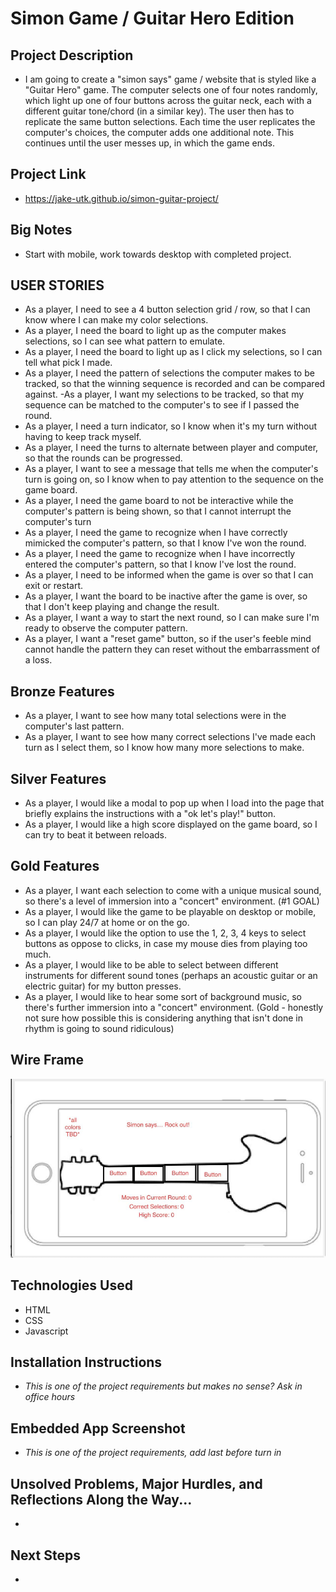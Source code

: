 # Simon Game / Guitar Hero Edition

## Project Description

- I am going to create a "simon says" game / website that is styled like a "Guitar Hero" game. The computer selects one of four notes randomly, which light up one of four buttons across the guitar neck, each with a different guitar tone/chord (in a similar key). The user then has to replicate the same button selections. Each time the user replicates the computer's choices, the computer adds one additional note. This continues until the user messes up, in which the game ends.

## Project Link

- https://jake-utk.github.io/simon-guitar-project/

## Big Notes

- Start with mobile, work towards desktop with completed project.

## USER STORIES

- As a player, I need to see a 4 button selection grid / row, so that I can know where I can make my color selections.
- As a player, I need the board to light up as the computer makes selections, so I can see what pattern to emulate.
- As a player, I need the board to light up as I click my selections, so I can tell what pick I made.
- As a player, I need the pattern of selections the computer makes to be tracked, so that the winning sequence is recorded and can be compared against.
  -As a player, I want my selections to be tracked, so that my sequence can be matched to the computer's to see if I passed the round.
- As a player, I need a turn indicator, so I know when it's my turn without having to keep track myself.
- As a player, I need the turns to alternate between player and computer, so that the rounds can be progressed.
- As a player, I want to see a message that tells me when the computer's turn is going on, so I know when to pay attention to the sequence on the game board.
- As a player, I need the game board to not be interactive while the computer's pattern is being shown, so that I cannot interrupt the computer's turn
- As a player, I need the game to recognize when I have correctly mimicked the computer's pattern, so that I know I've won the round.
- As a player, I need the game to recognize when I have incorrectly entered the computer's pattern, so that I know I've lost the round.
- As a player, I need to be informed when the game is over so that I can exit or restart.
- As a player, I want the board to be inactive after the game is over, so that I don't keep playing and change the result.
- As a player, I want a way to start the next round, so I can make sure I'm ready to observe the computer pattern.
- As a player, I want a "reset game" button, so if the user's feeble mind cannot handle the pattern they can reset without the embarrassment of a loss.

## Bronze Features

- As a player, I want to see how many total selections were in the computer's last pattern.
- As a player, I want to see how many correct selections I've made each turn as I select them, so I know how many more selections to make.

## Silver Features

- As a player, I would like a modal to pop up when I load into the page that briefly explains the instructions with a "ok let's play!" button.
- As a player, I would like a high score displayed on the game board, so I can try to beat it between reloads.

## Gold Features

- As a player, I want each selection to come with a unique musical sound, so there's a level of immersion into a "concert" environment. (#1 GOAL)
- As a player, I would like the game to be playable on desktop or mobile, so I can play 24/7 at home or on the go.
- As a player, I would like the option to use the 1, 2, 3, 4 keys to select buttons as oppose to clicks, in case my mouse dies from playing too much.
- As a player, I would like to be able to select between different instruments for different sound tones (perhaps an acoustic guitar or an electric guitar) for my button presses.
- As a player, I would like to hear some sort of background music, so there's further immersion into a "concert" environment. (Gold - honestly not sure how possible this is considering anything that isn't done in rhythm is going to sound ridiculous)

## Wire Frame

![simon guitar wireframe](simon-guitar-wireframe.png)

## Technologies Used

- HTML
- CSS
- Javascript

## Installation Instructions

- _This is one of the project requirements but makes no sense? Ask in office hours_

## Embedded App Screenshot

- _This is one of the project requirements, add last before turn in_

## Unsolved Problems, Major Hurdles, and Reflections Along the Way...

-

## Next Steps

-
